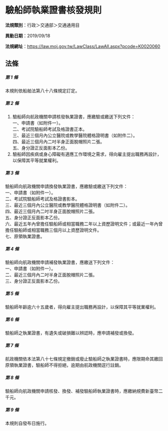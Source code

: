 # 驗船師執業證書核發規則

**法規類別**：行政＞交通部＞交通通用目

**異動日期**：2019/09/18  

**法規網址**：https://law.moj.gov.tw/LawClass/LawAll.aspx?pcode=K0020060





## 法條
##### 第 1 條
本規則依船舶法第八十八條規定訂定。

##### 第 2 條
1. 驗船師向航政機關申請核發執業證書，應繳驗或繳送下列文件：  
一、申請書（如附件一）。  
二、考試院驗船師考試及格證書正本。  
三、最近三個月內公立醫院或教學醫院體格證明書（如附件二）。  
四、最近三個月內二吋半身正面脫帽照片二張。  
五、身分證正反面影本乙份。
1. 驗船師因疾病或身心障礙有適應工作環境之需求，得向雇主提出職務再設計，以保障其平等就業權利。

##### 第 3 條
驗船師向航政機關申請換發執業證書，應繳驗或繳送下列文件：  
一、申請書（如附件一）。  
二、考試院驗船師考試及格證書影本。  
三、最近三個月內公立醫院或教學醫院體格證明書（如附件二）。  
四、最近三個月內二吋半身正面脫帽照片二張。  
五、身分證正反面影本乙份。  
六、最近五年內曾擔任驗船師或相當職務二年以上資歷證明文件；或最近一年內曾擔任驗船師或相當職務三個月以上資歷證明文件。  
七、原領執業證書。

##### 第 4 條
驗船師向航政機關申請補發執業證書，應繳送下列文件：  
一、申請書（如附件一）。  
二、最近三個月內二吋半身正面脫帽照片二張。  
三、身分證正反面影本乙份。

##### 第 5 條
驗船師年齡逾六十五歲者，得向雇主提出職務再設計，以保障其平等就業權利。

##### 第 6 條
驗船師之執業證書，有遺失或破損難以辨認時，應申請補發或換發。

##### 第 7 條
航政機關依本法第八十七條規定撤銷或廢止驗船師之執業證書時，應限期命其繳回原領執業證書，驗船師不得拒絕，逾期由航政機關逕行註銷。

##### 第 8 條
驗船師向航政機關申請核發、換發、補發驗船師執業證書時，應繳納規費新臺幣二千元。

##### 第 9 條
本規則自發布日施行。


